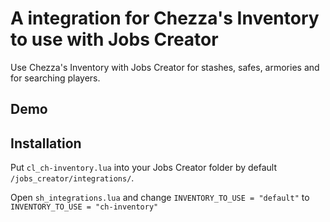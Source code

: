 
# A integration for Chezza's Inventory to use with Jobs Creator

Use Chezza's Inventory with Jobs Creator for stashes, safes, armories and for searching players.


## Demo



## Installation

Put ```cl_ch-inventory.lua``` into your Jobs Creator folder by default ```/jobs_creator/integrations/```.

Open ```sh_integrations.lua``` and change ```INVENTORY_TO_USE = "default"``` to ```INVENTORY_TO_USE = "ch-inventory"```
